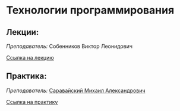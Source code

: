 # Технологии программирования

## Лекции:

_Преподаватель:_  Собенников Виктор Леонидович  
  
[Ссылка на лекцию](https://itmo.zoom.us/j/6550831799)  
  
  
  


## Практика:

_Преподаватель:_  [Саравайский Михаил Александрович](https://isu.ifmo.ru/pls/apex/f?p=2143:PERSON:102454411610298::NO:RP:PID:287538)

[Ссылка на практику](https://dell.zoom.us/j/95771512486?pwd=aDh1MlM5bVpEN1VUaVFlVFJ6SU1nZz09)

